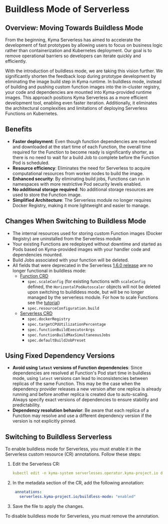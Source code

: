 # Buildless Mode of Serverless

## Overview: Moving Towards Buildless Mode

From the beginning, Kyma Serverless has aimed to accelerate the development of fast prototypes by allowing users to focus on business logic rather than containerization and Kubernetes deployment. Our goal is to remove operational barriers so developers can iterate quickly and efficiently.

With the introduction of buildless mode, we are taking this vision further. We significantly shorten the feedback loop during prototype development by eliminating the image build step in Kyma runtime. In buildless mode, instead of building and pushing custom function images into the in-cluster registry, your code and dependencies are mounted into Kyma-provided runtime images. This approach positions Kyma Serverless as a more efficient development tool, enabling even faster iteration. Additionally, it eliminates the architectural complexities and limitations of deploying Serverless Functions on Kubernetes.

## Benefits

- **Faster deployment**: Even though function dependencies are resolved and downloaded at the start time of each Function, the overall time required for the Function to become ready is significantly shorter, as there is no need to wait for a build Job to complete before the Function Pod is scheduled.
- **Resource efficiency**: Eliminates the need for Serverless to acquire computational resources from worker nodes to build the image.
- **Enhanced security**: By eliminating build jobs, Functions can run in namespaces with more restrictive Pod security levels enabled.
- **No additional storage required**: No additional storage resources are used to store the Function image.
- **Simplified Architecture**: The Serverless module no longer requires Docker Registry, making it more lightweight and easier to manage.

## Changes When Switching to Buildless Mode

- The internal resources used for storing custom Function images (Docker Registry) are uninstalled from the Serverless module
- Your existing Functions are redeployed without downtime and started as Pods based on Kyma-provided images with your handler code and dependencies mounted.
- Build Jobs associated with your function will be deleted.
- All fields that were deprecated in the Serverless [1.6.0 release](https://github.com/kyma-project/serverless/releases/tag/1.6.0) are no longer functional in buildless mode:
  - [Function CRD](https://kyma-project.io/#/serverless-manager/user/resources/06-10-function-cr)
    - `spec.scaleConfig` (for existing functions with `scaleConfig` defined, the `HorizontalPodAutoscaler` objects will not be deleted upon switching to buildldess mode, but will be no longer managed by the serverless module. For how to scale Functions see the [tutorial](https://kyma-project.io/#/serverless-manager/user/tutorials/01-130-use-external-scalers))
    - `spec.resourceConfiguration.​build`
  - [Serverless CRD](https://kyma-project.io/#/serverless-manager/user/resources/06-20-serverless-cr)
    - `spec.dockerRegistry`
    - `spec.targetCPUUtilizationPercentage`
    - `spec.functionBuildExecutorArgs`
    - `spec.functionBuildMaxSimultaneousJobs`
    - `spec.defaultBuildJobPreset`

## Using Fixed Dependency Versions

- **Avoid using `latest` versions of Function dependencies**: Since dependencies are resolved at Function's Pod start time in buildless mode, using `latest` versions can lead to inconsistencies between replicas of the same Function. This may be the case when the dependency provider releases a new version after one replica is already running and before another replica is created due to auto-scaling.  Always specify exact versions of dependencies to ensure stability and predictability.
- **Dependency resolution behavior**: Be aware that each replica of a Function may resolve and use a different dependency version if the version is not explicitly pinned.

## Switching to Buildless Serverless

To enable buildless mode for Serverless, you must enable it in the Serverless custom resource (CR) annotations. Follow these steps:

1. Edit the Serverless CR:
   ```yaml
   kubectl edit -n kyma-system serverlesses.operator.kyma-project.io default
   ```
   
2. In the metadata section of the CR, add the following annotation:
   ```yaml
    annotations:
      serverless.kyma-project.io/buildless-mode: "enabled"
   ```

3. Save the file to apply the changes.

To disable buildless mode for Serverless, you must remove the annotation.
